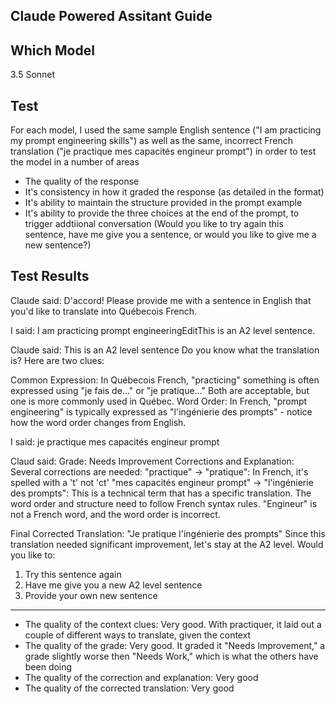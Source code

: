 ## Claude Powered Assitant Guide

## Which Model

3.5 Sonnet


## Test 
For each model, I used the same sample English sentence ("I am practicing my prompt engineering skills") as well as the same, incorrect French translation ("je practique mes capacités engineur prompt") in order to test the model in a number of areas
- The quality of the response
- It's consistency in how it graded the response (as detailed in the format)
- It's ability to maintain the structure provided in the prompt example
- It's ability to provide the three choices at the end of the prompt, to trigger addtiional conversation (Would you like to try again this sentence, have me give you a sentence, or would you like to give me a new sentence?)

## Test Results

Claude said:
D'accord! Please provide me with a sentence in English that you'd like to translate into Québecois French. 

I said: 
I am practicing prompt engineeringEditThis is an A2 level sentence.

Claude said:
This is an A2 level sentence
Do you know what the translation is? Here are two clues:

Common Expression: In Québecois French, "practicing" something is often expressed using "je fais de..." or "je pratique..." Both are acceptable, but one is more commonly used in Québec.
Word Order: In French, "prompt engineering" is typically expressed as "l'ingénierie des prompts" - notice how the word order changes from English.

I said:
je practique mes capacités engineur prompt

Claud said: 
Grade: Needs Improvement
Corrections and Explanation:
Several corrections are needed:
"practique" → "pratique": In French, it's spelled with a 't' not 'ct'
"mes capacités engineur prompt" → "l'ingénierie des prompts": This is a technical term that has a specific translation. The word order and structure need to follow French syntax rules. "Engineur" is not a French word, and the word order is incorrect.

Final Corrected Translation:
"Je pratique l'ingénierie des prompts"
Since this translation needed significant improvement, let's stay at the A2 level. Would you like to:

1. Try this sentence again
2. Have me give you a new A2 level sentence
3. Provide your own new sentence
-----
- The quality of the context clues: Very good. With practiquer, it laid out a couple of different ways to translate, given the context
- The quality of the grade: Very good. It graded it "Needs Improvement," a grade slightly worse then "Needs Work," which is what the others have been doing
- The quality of the correction and explanation: Very good
- The quality of the corrected translation: Very good
